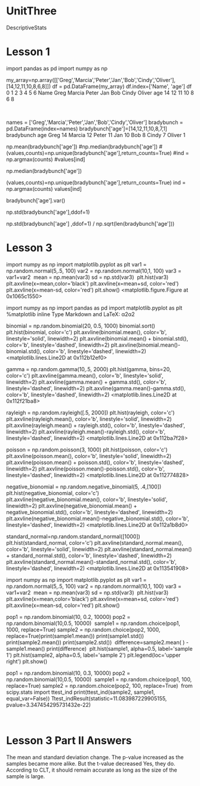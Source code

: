 # UnitThree
DescriptiveStats

# Lesson 1
import pandas as pd
import numpy as np

my_array=np.array([['Greg','Marcia','Peter','Jan','Bob','Cindy','Oliver'],[14,12,11,10,8,6,8]])
df = pd.DataFrame(my_array)
df.index=['Name', 'age']
df
0	1	2	3	4	5	6
Name	Greg	Marcia	Peter	Jan	Bob	Cindy	Oliver
age	14	12	11	10	8	6	8

​

names = ['Greg','Marcia','Peter','Jan','Bob','Cindy','Oliver']
​
bradybunch = pd.DataFrame(index=names)
​
bradybunch['age']=[14,12,11,10,8,7,1]
bradybunch
age
Greg	14
Marcia	12
Peter	11
Jan	10
Bob	8
Cindy	7
Oliver	1

np.mean(bradybunch['age'])
#np.median(bradybunch['age'])
#(values,counts)=np.unique(bradybunch['age'],return_counts=True)
#ind = np.argmax(counts)
#values[ind]


np.median(bradybunch['age'])


(values,counts)=np.unique(bradybunch['age'],return_counts=True)
ind = np.argmax(counts)
values[ind]


bradybunch['age'].var()


np.std(bradybunch['age'],ddof=1)


np.std(bradybunch['age'] ,ddof=1) / np.sqrt(len(bradybunch['age']))



# Lesson 3
import numpy as np
import matplotlib.pyplot as plt
var1 = np.random.normal(5,.5, 100)
var2 = np.random.normal(10,1, 100)
var3 = var1+var2
​
mean = np.mean(var3)
sd = np.std(var3)
​
plt.hist(var3)
plt.axvline(x=mean,color='black')
plt.axvline(x=mean+sd, color='red')
plt.axvline(x=mean-sd, color='red')
plt.show()
<matplotlib.figure.Figure at 0x1065c1550>

import numpy as np
import pandas as pd
import matplotlib.pyplot as plt
%matplotlib inline
Type Markdown and LaTeX:  α2α2 

binomial = np.random.binomial(20, 0.5, 1000)
binomial.sort()
plt.hist(binomial, color='c')
plt.axvline(binomial.mean(), color='b', linestyle='solid', linewidth=2)
plt.axvline(binomial.mean() + binomial.std(), color='b', linestyle='dashed', linewidth=2)
plt.axvline(binomial.mean()-binomial.std(), color='b', linestyle='dashed', linewidth=2)
<matplotlib.lines.Line2D at 0x112b12ef0>


gamma = np.random.gamma(10,.5, 2000)
plt.hist(gamma, bins=20, color='c')
plt.axvline(gamma.mean(), color='b', linestyle='solid', linewidth=2)
plt.axvline(gamma.mean() + gamma.std(), color='b', linestyle='dashed', linewidth=2)
plt.axvline(gamma.mean()-gamma.std(), color='b', linestyle='dashed', linewidth=2)
<matplotlib.lines.Line2D at 0x112f21ba8>


rayleigh = np.random.rayleigh([.5, 2000])
plt.hist(rayleigh, color='c')
plt.axvline(rayleigh.mean(), color='b', linestyle='solid', linewidth=2)
plt.axvline(rayleigh.mean() + rayleigh.std(), color='b', linestyle='dashed', linewidth=2)
plt.axvline(rayleigh.mean()-rayleigh.std(), color='b', linestyle='dashed', linewidth=2)
<matplotlib.lines.Line2D at 0x112ba7f28>


poisson = np.random.poisson(3, 1000)
plt.hist(poisson, color='c')
plt.axvline(poisson.mean(), color='b', linestyle='solid', linewidth=2)
plt.axvline(poisson.mean() + poisson.std(), color='b', linestyle='dashed', linewidth=2)
plt.axvline(poisson.mean()-poisson.std(), color='b', linestyle='dashed', linewidth=2)
<matplotlib.lines.Line2D at 0x112774828>


negative_bionomial = np.random.negative_binomial(5, .4,[100])
plt.hist(negative_bionomial, color='c')
plt.axvline(negative_bionomial.mean(), color='b', linestyle='solid', linewidth=2)
plt.axvline(negative_bionomial.mean() + negative_bionomial.std(), color='b', linestyle='dashed', linewidth=2)
plt.axvline(negative_bionomial.mean()-negative_bionomial.std(), color='b', linestyle='dashed', linewidth=2)
<matplotlib.lines.Line2D at 0x112a1b8d0>


standard_normal=np.random.standard_normal([1000])
plt.hist(standard_normal, color='c')
plt.axvline(standard_normal.mean(), color='b', linestyle='solid', linewidth=2)
plt.axvline(standard_normal.mean() + standard_normal.std(), color='b', linestyle='dashed', linewidth=2)
plt.axvline(standard_normal.mean()-standard_normal.std(), color='b', linestyle='dashed', linewidth=2)
<matplotlib.lines.Line2D at 0x113541908>


import numpy as np
import matplotlib.pyplot as plt
var1 = np.random.normal(5,.5, 100)
var2 = np.random.normal(10,1, 100)
var3 = var1+var2
​
mean = np.mean(var3)
sd = np.std(var3)
​
plt.hist(var3)
plt.axvline(x=mean,color='black')
plt.axvline(x=mean+sd, color='red')
plt.axvline(x=mean-sd, color='red')
plt.show()


pop1 = np.random.binomial(10, 0.2, 10000)
pop2 = np.random.binomial(10,0.5, 10000) 
​
sample1 = np.random.choice(pop1, 1000, replace=True)
sample2 = np.random.choice(pop2, 1000, replace=True)
​
print(sample1.mean())
print(sample1.std())
print(sample2.mean())
print(sample2.std())
​
difference=sample2.mean( ) -sample1.mean()
print(difference)
​
plt.hist(sample1, alpha=0.5, label='sample 1') 
plt.hist(sample2, alpha=0.5, label='sample 2') 
plt.legend(loc='upper right') 
plt.show()


pop1 = np.random.binomial(10, 0.3, 10000)
pop2 = np.random.binomial(10,0.5, 10000) 
​
sample1 = np.random.choice(pop1, 100, replace=True)
sample2 = np.random.choice(pop2, 100, replace=True)
​
from scipy.stats import ttest_ind
print(ttest_ind(sample2, sample1, equal_var=False))
Ttest_indResult(statistic=11.083987229905155, pvalue=3.347454295731432e-22)

​

# Lesson 3 Part II Answers
The mean and standard deviation change. 
The p-value increased as the samples became more alike. But the t-value decreased
Yes, they do. According to CLT, it should remain accurate as long as the size of the sample is large. 
